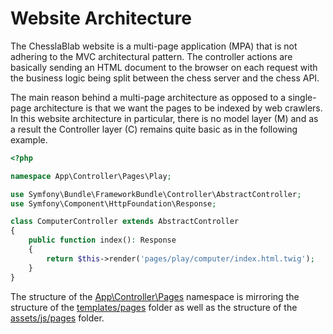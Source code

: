 # Website Architecture

The ChesslaBlab website is a multi-page application (MPA) that is not adhering to the MVC architectural pattern. The controller actions are basically sending an HTML document to the browser on each request with the business logic being split between the chess server and the chess API.

The main reason behind a multi-page architecture as opposed to a single-page architecture is that we want the pages to be indexed by web crawlers. In this website architecture in particular, there is no model layer (M) and as a result the Controller layer (C) remains quite basic as in the following example.

```php
<?php

namespace App\Controller\Pages\Play;

use Symfony\Bundle\FrameworkBundle\Controller\AbstractController;
use Symfony\Component\HttpFoundation\Response;

class ComputerController extends AbstractController
{
    public function index(): Response
    {
        return $this->render('pages/play/computer/index.html.twig');
    }
}
```

The structure of the [App\Controller\Pages](src/Controller/Pages) namespace is mirroring the structure of the [templates/pages](https://github.com/chesslablab/website/tree/main/templates/pages) folder as well as the structure of the [assets/js/pages](https://github.com/chesslablab/website/tree/main/assets/js/pages) folder.
